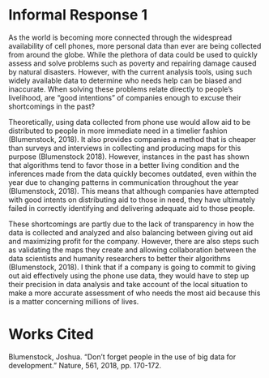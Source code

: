# Informal Response 1 

As the world is becoming more connected through the widespread availability of cell phones, more personal data than ever are being collected from around the globe. While the plethora of data could be used to quickly assess and solve problems such as poverty and repairing damage caused by natural disasters. However, with the current analysis tools, using such widely available data to determine who needs help can be biased and inaccurate. When solving these problems relate directly to people’s livelihood, are “good intentions” of companies enough to excuse their shortcomings in the past?

Theoretically, using data collected from phone use would allow aid to be distributed to people in more immediate need in a timelier fashion (Blumenstock, 2018). It also provides companies a method that is cheaper than surveys and interviews in collecting and producing maps for this purpose (Blumenstock 2018). However, instances in the past has shown that algorithms tend to favor those in a better living condition and the inferences made from the data quickly becomes outdated, even within the year due to changing patterns in communication throughout the year (Blumenstock, 2018). This means that although companies have attempted with good intents on distributing aid to those in need, they have ultimately failed in correctly identifying and delivering adequate aid to those people. 

These shortcomings are partly due to the lack of transparency in how the data is collected and analyzed and also balancing between giving out aid and maximizing profit for the company. However, there are also steps such as validating the maps they create and allowing collaboration between the data scientists and humanity researchers to better their algorithms (Blumenstock, 2018). I think that if a company is going to commit to giving out aid effectively using the phone use data, they would have to step up their precision in data analysis and take account of the local situation to make a more accurate assessment of who needs the most aid because this is a matter concerning millions of lives. 

# Works Cited
Blumenstock, Joshua. “Don’t forget people in the use of big data for development.” Nature, 561, 2018, pp. 170-172.
